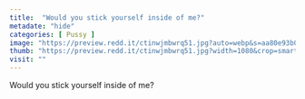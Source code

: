 ```yaml
---
title:  "Would you stick yourself inside of me?"
metadate: "hide"
categories: [ Pussy ]
image: "https://preview.redd.it/ctinwjmbwrq51.jpg?auto=webp&s=aa80e93b0e46a777a8dc6c2f2f1dcc6671afc8bf"
thumb: "https://preview.redd.it/ctinwjmbwrq51.jpg?width=1080&crop=smart&auto=webp&s=3120fa5c3cc66747adf03c460df347b836e83b0f"
visit: ""
---
```

Would you stick yourself inside of me?
